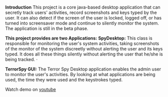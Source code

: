 **Introduction**
This project is a core java-based desktop application that can secretly track users' activities, record screenshots and keys typed by the user. It can also detect if the screen of the user is locked, logged off, or has turned into screensaver mode and continue to silently monitor the system. The application is still in the beta phase.

**This project provides are two Applications:**
**SpyDesktop:** This class is responsible for monitoring the user's system activities, taking screenshots of the monitor of the system discreetly without alerting the user and its keys typed. It does all these things silently without alerting the user that he/she is being tracked. ·

**TerrorSpy GUI:** The Terror Spy Desktop application enables the admin user to monitor the user's activities. By looking at what applications are being used, the time they were used and the keystrokes typed.

Watch demo on [youtube](https://youtu.be/nmE9SUCsbrM)

